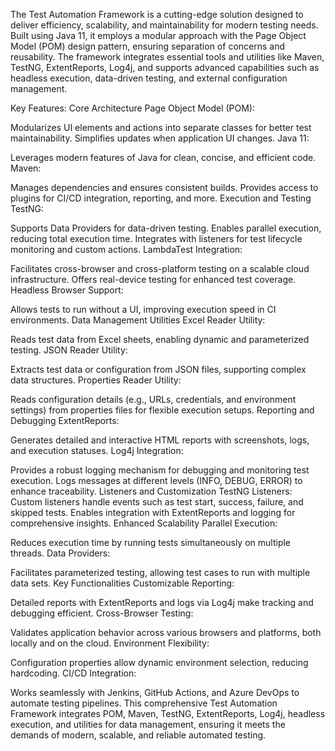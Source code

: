 The Test Automation Framework is a cutting-edge solution designed to deliver efficiency, scalability, and maintainability for modern testing needs. Built using Java 11, it employs a modular approach with the Page Object Model (POM) design pattern, ensuring separation of concerns and reusability. The framework integrates essential tools and utilities like Maven, TestNG, ExtentReports, Log4j, and supports advanced capabilities such as headless execution, data-driven testing, and external configuration management.

Key Features:
Core Architecture
Page Object Model (POM):

Modularizes UI elements and actions into separate classes for better test maintainability.
Simplifies updates when application UI changes.
Java 11:

Leverages modern features of Java for clean, concise, and efficient code.
Maven:

Manages dependencies and ensures consistent builds.
Provides access to plugins for CI/CD integration, reporting, and more.
Execution and Testing
TestNG:

Supports Data Providers for data-driven testing.
Enables parallel execution, reducing total execution time.
Integrates with listeners for test lifecycle monitoring and custom actions.
LambdaTest Integration:

Facilitates cross-browser and cross-platform testing on a scalable cloud infrastructure.
Offers real-device testing for enhanced test coverage.
Headless Browser Support:

Allows tests to run without a UI, improving execution speed in CI environments.
Data Management Utilities
Excel Reader Utility:

Reads test data from Excel sheets, enabling dynamic and parameterized testing.
JSON Reader Utility:

Extracts test data or configuration from JSON files, supporting complex data structures.
Properties Reader Utility:

Reads configuration details (e.g., URLs, credentials, and environment settings) from properties files for flexible execution setups.
Reporting and Debugging
ExtentReports:

Generates detailed and interactive HTML reports with screenshots, logs, and execution statuses.
Log4j Integration:

Provides a robust logging mechanism for debugging and monitoring test execution.
Logs messages at different levels (INFO, DEBUG, ERROR) to enhance traceability.
Listeners and Customization
TestNG Listeners:
Custom listeners handle events such as test start, success, failure, and skipped tests.
Enables integration with ExtentReports and logging for comprehensive insights.
Enhanced Scalability
Parallel Execution:

Reduces execution time by running tests simultaneously on multiple threads.
Data Providers:

Facilitates parameterized testing, allowing test cases to run with multiple data sets.
Key Functionalities
Customizable Reporting:

Detailed reports with ExtentReports and logs via Log4j make tracking and debugging efficient.
Cross-Browser Testing:

Validates application behavior across various browsers and platforms, both locally and on the cloud.
Environment Flexibility:

Configuration properties allow dynamic environment selection, reducing hardcoding.
CI/CD Integration:

Works seamlessly with Jenkins, GitHub Actions, and Azure DevOps to automate testing pipelines.
This comprehensive Test Automation Framework integrates POM, Maven, TestNG, ExtentReports, Log4j, headless execution, and utilities for data management, ensuring it meets the demands of modern, scalable, and reliable automated testing.

